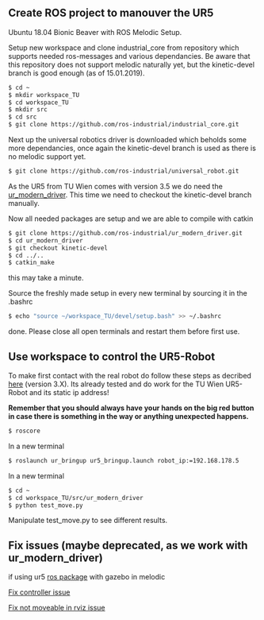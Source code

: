 ## Create ROS project to manouver the UR5

Ubuntu 18.04 Bionic Beaver with ROS Melodic Setup.

Setup new workspace and clone industrial_core from repository which supports needed ros-messages and various dependancies. Be aware that this repository does not support melodic naturally yet, but the kinetic-devel branch is good enough (as of 15.01.2019). 
```bash
$ cd ~
$ mkdir workspace_TU
$ cd workspace_TU
$ mkdir src
$ cd src
$ git clone https://github.com/ros-industrial/industrial_core.git
```

Next up the universal robotics driver is downloaded which beholds some more dependancies, once again the kinetic-devel branch is used as there is no melodic support yet.

```bash
$ git clone https://github.com/ros-industrial/universal_robot.git
```
As the UR5 from TU Wien comes with version 3.5 we do need the [ur_modern_driver](https://github.com/ros-industrial/ur_modern_driver). This time we need to checkout the kinetic-devel branch manually. 

Now all needed packages are setup and we are able to compile with catkin

```bash
$ git clone https://github.com/ros-industrial/ur_modern_driver.git
$ cd ur_modern_driver
$ git checkout kinetic-devel
$ cd ../..
$ catkin_make
```

this may take a minute.

Source the freshly made setup in every new terminal by sourcing it in the .bashrc
```bash
$ echo "source ~/workspace_TU/devel/setup.bash" >> ~/.bashrc
```

done. Please close all open terminals and restart them before first use.

## Use workspace to control the UR5-Robot

To make first contact with the real robot do follow these steps as decribed [here](http://wiki.ros.org/universal_robot/Tutorials/Getting%20Started%20with%20a%20Universal%20Robot%20and%20ROS-Industrial) (version 3.X). Its already tested and do work for the TU Wien UR5-Robot and its static ip address!

**Remember that you should always have your hands on the big red button in case there is something in the way or anything unexpected happens.**

```bash
$ roscore
```
In a new terminal

```bash
$ roslaunch ur_bringup ur5_bringup.launch robot_ip:=192.168.178.5
```
In a new terminal
```bash
$ cd ~
$ cd workspace_TU/src/ur_modern_driver
$ python test_move.py
```

Manipulate test_move.py to see different results.
















## Fix issues (maybe deprecated, as we work with ur_modern_driver)
if using ur5 [ros package](http://wiki.ros.org/ur_gazebo) with gazebo in melodic

[Fix controller issue](https://answers.ros.org/question/154166/ros-gazebo-failed-to-load-joint_state_controller/)

[Fix not moveable in rviz issue](https://github.com/ros-industrial/universal_robot/issues/374)
